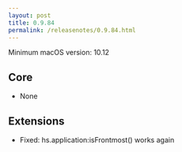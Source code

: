 ```yaml
---
layout: post
title: 0.9.84
permalink: /releasenotes/0.9.84.html
---
```


Minimum macOS version: 10.12

## Core

  * None

## Extensions

  * Fixed: hs.application:isFrontmost() works again
